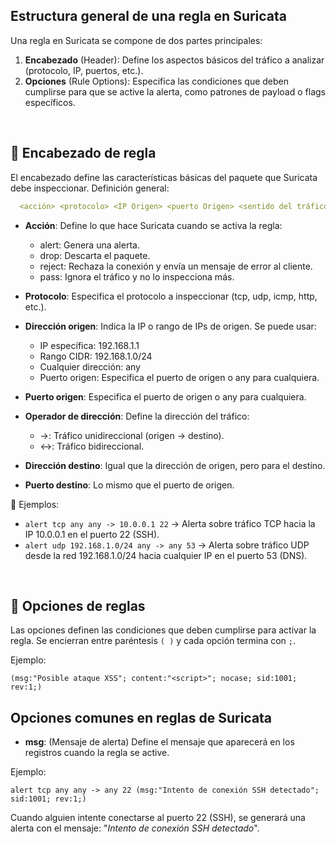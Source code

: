 ## Estructura general de una regla en Suricata
Una regla en Suricata se compone de dos partes principales:
  1. **Encabezado** (Header): Define los aspectos básicos del tráfico a analizar (protocolo, IP, puertos, etc.).
  2. **Opciones** (Rule Options): Especifica las condiciones que deben cumplirse para que se active la alerta, como patrones de payload o flags específicos.

<br>

## 📌 Encabezado de regla
El encabezado define las características básicas del paquete que Suricata debe inspeccionar.
Definición general:
```yaml
  <acción> <protocolo> <IP Origen> <puerto Origen> <sentido del tráfico> <IP Destino> <puerto destino>
```

* **Acción**: Define lo que hace Suricata cuando se activa la regla:
  * alert: Genera una alerta.
  * drop: Descarta el paquete.
  * reject: Rechaza la conexión y envía un mensaje de error al cliente.
  * pass: Ignora el tráfico y no lo inspecciona más.

* **Protocolo**: Especifica el protocolo a inspeccionar (tcp, udp, icmp, http, etc.).
* **Dirección origen**: Indica la IP o rango de IPs de origen. Se puede usar:
  * IP específica: 192.168.1.1
  * Rango CIDR: 192.168.1.0/24
  * Cualquier dirección: any
  * Puerto origen: Especifica el puerto de origen o any para cualquiera.
* **Puerto origen**: Especifica el puerto de origen o any para cualquiera.
* **Operador de dirección**: Define la dirección del tráfico:
  * ->: Tráfico unidireccional (origen → destino).
  * <->: Tráfico bidireccional.
* **Dirección destino**: Igual que la dirección de origen, pero para el destino.
* **Puerto destino**: Lo mismo que el puerto de origen.

🔸 Ejemplos:
* `alert tcp any any -> 10.0.0.1 22`         → Alerta sobre tráfico TCP hacia la IP 10.0.0.1 en el puerto 22 (SSH).
* `alert udp 192.168.1.0/24 any -> any 53`   → Alerta sobre tráfico UDP desde la red 192.168.1.0/24 hacia cualquier IP en el puerto 53 (DNS).

<br>

## 📌 Opciones de reglas
Las opciones definen las condiciones que deben cumplirse para activar la regla. Se encierran entre paréntesis `( )` y cada opción termina con `;`.

Ejemplo:
```
(msg:"Posible ataque XSS"; content:"<script>"; nocase; sid:1001; rev:1;)
```

## Opciones comunes en reglas de Suricata
* **msg**: (Mensaje de alerta)
Define el mensaje que aparecerá en los registros cuando la regla se active.

Ejemplo:
```
alert tcp any any -> any 22 (msg:"Intento de conexión SSH detectado"; sid:1001; rev:1;)
```
Cuando alguien intente conectarse al puerto 22 (SSH), se generará una alerta con el mensaje:
"*Intento de conexión SSH detectado*".
